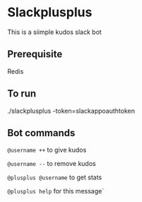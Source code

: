 # Slackplusplus
This is a siimple kudos slack bot

## Prerequisite
Redis

## To run
./slackplusplus -token=slackappoauthtoken

## Bot commands
`@username ++` to give kudos

`@username --` to remove kudos

`@plusplus @username` to get stats

`@plusplus help` for this message`
